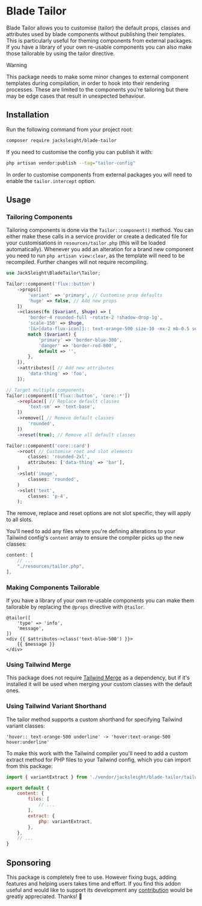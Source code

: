 # Blade Tailor

Blade Tailor allows you to customise (tailor) the default props, classes and attributes used by blade components without publishing their templates. This is particularly useful for theming components from external packages. If you have a library of your own re-usable components you can also make those tailorable by using the tailor directive.

> [!WARNING] 
> This package needs to make some minor changes to external component templates during compilation, in order to hook into their rendering processes. These are limited to the components you're tailoring but there may be edge cases that result in unexpected behaviour.

## Installation

Run the following command from your project root:

```bash
composer require jacksleight/blade-tailor
```

If you need to customise the config you can publish it with:

```bash
php artisan vendor:publish --tag="tailor-config"
```

In order to customise components from external packages you will need to enable the `tailor.intercept` option.

## Usage

### Tailoring Components

Tailoring components is done via the `Tailor::component()` method. You can either make these calls in a service provider or create a dedicated file for your customisations in `resources/tailor.php` (this will be loaded automatically). Whenever you add an alteration for a brand new component you need to run `php artisan view:clear`, as the template will need to be recompiled. Further changes will not require recompiling.

```php
use JackSleight\BladeTailor\Tailor;

Tailor::component('flux::button')
    ->props([
        'variant' => 'primary', // Customise prop defaults
        'huge' => false, // Add new props
    ])
    ->classes(fn ($variant, $huge) => [
        'border-4 rounded-full -rotate-2 !shadow-drop-1g',
        'scale-150' => $huge,
        '[&>[data-flux-icon]]:: text-orange-500 size-10 -mx-2 mb-0.5 self-end',
        match ($variant) {
            'primary' => 'border-blue-300',
            'danger' => 'border-red-800',
            default => '',
        },
    ]),
    ->attributes([ // Add new attributes
        'data-thing' => 'foo',
    ]);

// Target multiple components
Tailor::component(['flux::button', 'core::*'])
    ->replace([ // Replace default classes
        'text-sm' => 'text-base',
    ])
    ->remove([ // Remove default classes
        'rounded',
    ])
    ->reset(true); // Remove all default classes

Tailor::component('core::card')
    ->root( // Customise root and slot elements
        classes: 'rounded-2xl',
        attributes: ['data-thing' => 'bar'],
    )
    ->slot('image',
        classes: 'rounded',
    )
    ->slot('text',
        classes: 'p-4',
    );
```

The remove, replace and reset options are not slot specific, they will apply to all slots.

You'll need to add any files where you're defining alterations to your Tailwind config's `content` array to ensure the compiler picks up the new classes:

```js
content: [
    // ...
    "./resources/tailor.php",
],
```

### Making Components Tailorable

If you have a library of your own re-usable components you can make them tailorable by replacing the `@props` directive with `@tailor`.

```blade
@tailor([
    'type' => 'info',
    'message',
])
<div {{ $attributes->class('text-blue-500') }}>
    {{ $message }}
</div>
```

### Using Tailwind Merge

This package does not require [Tailwind Merge](https://github.com/gehrisandro/tailwind-merge-laravel) as a dependency, but if it's installed it will be used when merging your custom classes with the default ones.

### Using Tailwind Variant Shorthand

The tailor method supports a custom shorthand for specifying Tailwind variant classes:

```
'hover:: text-orange-500 underline' -> 'hover:text-orange-500 hover:underline'
```

To make this work with the Tailwind compiler you'll need to add a custom extract method for PHP files to your Tailwind config, which you can import from this package:

```js
import { variantExtract } from './vendor/jacksleight/blade-tailor/tailwind.helpers.js';

export default {
    content: {
        files: [
            // ...
        ],
        extract: {
            php: variantExtract,
        },
    },
    // ...
}
```

## Sponsoring 

This package is completely free to use. However fixing bugs, adding features and helping users takes time and effort. If you find this addon useful and would like to support its development any [contribution](https://github.com/sponsors/jacksleight) would be greatly appreciated. Thanks! 🙂
